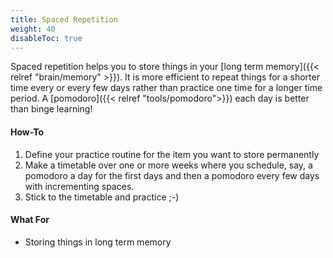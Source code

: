 ```yaml
---
title: Spaced Repetition
weight: 40
disableToc: true
---
```


Spaced repetition helps you to store things in your [long term memory]({{<
relref "brain/memory" >}}). It is more efficient to repeat things for a
shorter time every or every few days rather than practice one time for a longer
time period. A [pomodoro]({{< relref "tools/pomodoro">}}) each day is better
than binge learning!

#### How-To

1. Define your practice routine for the item you want to store permanently
2. Make a timetable over one or more weeks where you schedule, say, a pomodoro
   a day for the first days and then a pomodoro every few days with incrementing
   spaces.
3. Stick to the timetable and practice ;-)

#### What For

* Storing things in long term memory

